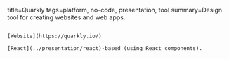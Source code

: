 title=Quarkly
tags=platform, no-code, presentation, tool
summary=Design tool for creating websites and web apps.
~~~~~~

[Website](https://quarkly.io/)

[React](../presentation/react)-based (using React components).

